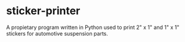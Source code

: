 # sticker-printer
A propietary program written in Python used to print 2" x 1" and 1" x 1" stickers for automotive suspension parts.

